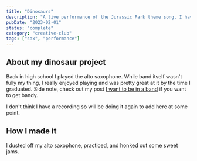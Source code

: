```yaml
---
title: "Dinosaurs"
description: "A live performance of the Jurassic Park theme song. I haven't played sax since high school."
pubDate: "2023-02-01"
status: "complete"
category: "creative-club"
tags: ["sax", "performance"]
---
```


## About my dinosaur project

Back in high school I played the alto saxophone. While band itself wasn't fully my thing, I really enjoyed playing and was pretty great at it by the time I graduated. Side note, check out my post [I want to be in a band](/posts/band) if you want to get bandy.

I don't think I have a recording so will be doing it again to add here at some point.

## How I made it

I dusted off my alto saxophone, practiced, and honked out some sweet jams.
